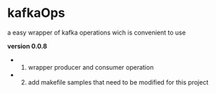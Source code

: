 # kafkaOps
a easy wrapper of kafka operations wich is convenient to use


**version 0.0.8**
- 1. wrapper producer and consumer operation
- 2. add makefile samples that need to be modified for this project
